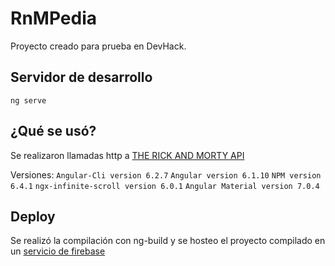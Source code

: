 # RnMPedia

Proyecto creado para prueba en DevHack.

## Servidor de desarrollo

`ng serve`

## ¿Qué se usó?

Se realizaron llamadas http a [THE RICK AND MORTY API](https://rickandmortyapi.com/)

Versiones:
`Angular-Cli version 6.2.7`
`Angular version 6.1.10`
`NPM version 6.4.1`
`ngx-infinite-scroll version 6.0.1`
`Angular Material version 7.0.4`

## Deploy

Se realizó la compilación con ng-build y se hosteo el proyecto compilado en un [servicio de firebase](https://ricknmorty-59e5f.firebaseapp.com/home)
